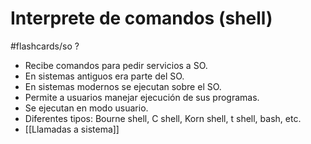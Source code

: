 # Interprete de comandos (shell)

#flashcards/so 
?
- Recibe comandos para pedir servicios a SO.
- En sistemas antiguos era parte del SO.
- En sistemas modernos se ejecutan sobre el SO.
- Permite a usuarios manejar ejecución de sus programas.
- Se ejecutan en modo usuario.
- Diferentes tipos: Bourne shell, C shell, Korn shell, t shell, bash, etc.
- [[Llamadas a sistema]]
<!--SR:!2021-11-10,3,250-->